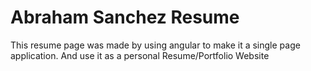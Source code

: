 # Abraham Sanchez Resume

This resume page was made by using angular to make it a single page application.
And use it as a personal Resume/Portfolio Website

